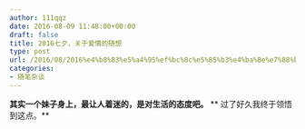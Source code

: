 ```yaml
---
author: 111qqz
date: 2016-08-09 11:48:00+00:00
draft: false
title: 2016七夕，关于爱情的随想
type: post
url: /2016/08/2016%e4%b8%83%e5%a4%95%ef%bc%8c%e5%85%b3%e4%ba%8e%e7%88%b1%e6%83%85%e7%9a%84%e9%9a%8f%e6%83%b3/
categories:
- 随笔杂谈
---
```


**其实一个妹子身上，最让人着迷的，是对生活的态度吧。**
** 过了好久我终于领悟到这点。**
